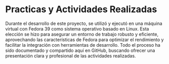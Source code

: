# Practicas y Actividades Realizadas 

Durante el desarrollo de este proyecto, se utilizó y ejecutó en una máquina virtual con Fedora 39 como sistema operativo basado en Linux. Esta elección se hizo para asegurar un entorno de trabajo robusto y eficiente, aprovechando las características de Fedora para optimizar el rendimiento y facilitar la integración con herramientas de desarrollo. Todo el proceso ha sido documentado y compartido aquí en GitHub, buscando ofrecer una presentación clara y profesional de las actividades realizadas.
